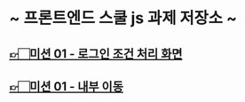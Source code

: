 # ~ 프론트엔드 스쿨 js 과제 저장소 ~

## [👉🏻미션 01 - 로그인 조건 처리 화면](https://swlee2973.github.io/js-homework/mission01/naver_login "미션01 페이지 이동")
## [👉🏻미션 01 - 내부 이동](https://github.com/SWLee2973/js-homework/tree/main/mission01/naver_login "미션01 내부로 페이지 이동")
